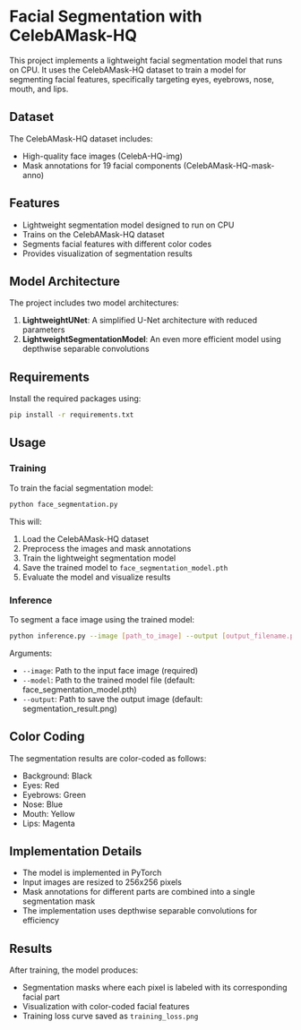 # Facial Segmentation with CelebAMask-HQ

This project implements a lightweight facial segmentation model that runs on CPU. It uses the CelebAMask-HQ dataset to train a model for segmenting facial features, specifically targeting eyes, eyebrows, nose, mouth, and lips.

## Dataset

The CelebAMask-HQ dataset includes:

- High-quality face images (CelebA-HQ-img)
- Mask annotations for 19 facial components (CelebAMask-HQ-mask-anno)

## Features

- Lightweight segmentation model designed to run on CPU
- Trains on the CelebAMask-HQ dataset
- Segments facial features with different color codes
- Provides visualization of segmentation results

## Model Architecture

The project includes two model architectures:

1. **LightweightUNet**: A simplified U-Net architecture with reduced parameters
2. **LightweightSegmentationModel**: An even more efficient model using depthwise separable convolutions

## Requirements

Install the required packages using:

```bash
pip install -r requirements.txt
```

## Usage

### Training

To train the facial segmentation model:

```bash
python face_segmentation.py
```

This will:

1. Load the CelebAMask-HQ dataset
2. Preprocess the images and mask annotations
3. Train the lightweight segmentation model
4. Save the trained model to `face_segmentation_model.pth`
5. Evaluate the model and visualize results

### Inference

To segment a face image using the trained model:

```bash
python inference.py --image [path_to_image] --output [output_filename.png]
```

Arguments:

- `--image`: Path to the input face image (required)
- `--model`: Path to the trained model file (default: face_segmentation_model.pth)
- `--output`: Path to save the output image (default: segmentation_result.png)

## Color Coding

The segmentation results are color-coded as follows:

- Background: Black
- Eyes: Red
- Eyebrows: Green
- Nose: Blue
- Mouth: Yellow
- Lips: Magenta

## Implementation Details

- The model is implemented in PyTorch
- Input images are resized to 256x256 pixels
- Mask annotations for different parts are combined into a single segmentation mask
- The implementation uses depthwise separable convolutions for efficiency

## Results

After training, the model produces:

- Segmentation masks where each pixel is labeled with its corresponding facial part
- Visualization with color-coded facial features
- Training loss curve saved as `training_loss.png`
